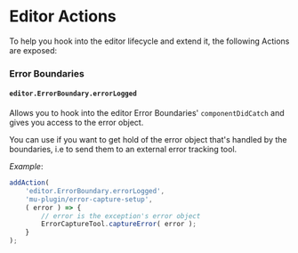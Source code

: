 # Editor Actions

To help you hook into the editor lifecycle and extend it, the following Actions are exposed:

### Error Boundaries

#### `editor.ErrorBoundary.errorLogged`

Allows you to hook into the editor Error Boundaries' `componentDidCatch` and gives you access to the error object.

You can use if you want to get hold of the error object that's handled by the boundaries, i.e to send them to an external error tracking tool.

_Example_:

```js
addAction(
	'editor.ErrorBoundary.errorLogged',
	'mu-plugin/error-capture-setup',
	( error ) => {
		// error is the exception's error object
		ErrorCaptureTool.captureError( error );
	}
);
```
